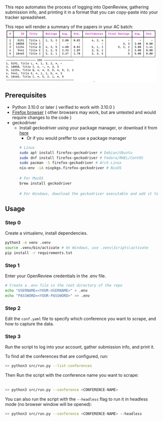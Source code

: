 This repo automates the process of logging into OpenReview, gathering submission info, and printing it in a format that you can copy-paste into your tracker spreadsheet.

This repo will render a summary of the papers in your AC batch:
<img src="demo.png" alt="Sample output" width="500"/>

## Prerequisites

* Python 3.10.0 or later ( verified to work with 3.10.0 )
* [Firefox browser](https://www.mozilla.org/en-US/firefox/download) ( other browsers may work, but are untested and would require changes to the code )
* geckodriver
    * Install geckodriver using your package manager, or download it from [here](https://github.com/mozilla/geckodriver/releases)
        - Or if you would preffer to use a package manager
        ```bash
        # Linux
        sudo apt install firefox-geckodriver # Debian/Ubuntu
        sudo dnf install firefox-geckodriver # Fedora/RHEL/CentOS
        sudo pacman -S firefox-geckodriver # Arch Linux
        nix-env -iA nixpkgs.firefox-geckodriver # NixOS

        # For MacOS
        brew install geckodriver

        # For Windows, download the geckodriver executable and add it to your PATH

        ```
## Usage

### Step 0

Create a virtualenv, install dependencies.

```bash
python3 -m venv .venv
source .venv/bin/activate # On Windows, use .venv\Scripts\activate
pip install -r requirements.txt
```

### Step 1

Enter your OpenReview credentials in the .env file.

```bash
# Create a .env file in the root directory of the repo
echo "USERNAME=<YOUR-USERNAME>" > .env
echo "PASSWORD=<YOUR-PASSWORD>" >> .env
```

### Step 2
Edit the `conf.yaml` file to specify which conference you want to scrape, and how to capture the data.


### Step 3
Run the script to log into your account, gather submission info, and print it.

To find all the conferences that are configured, run:

```bash
>> python3 src/run.py --list-conferences
```

Then Run the script with the conference name you want to scrape:

```bash

>> python3 src/run.py --conference <CONFERENCE-NAME>
```

You can also run the script with the `--headless` flag to run it in headless mode (no browser window will be opened):

```bash
>> python3 src/run.py --conference <CONFERENCE-NAME> --headless
```
